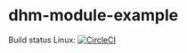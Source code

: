 # dhm-module-example


Build status Linux: [![CircleCI](https://circleci.com/gh/Kortforsyningen/dhm-module-example.svg?style=svg)](https://circleci.com/gh/Kortforsyningen/dhm-module-example)
